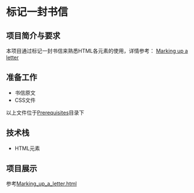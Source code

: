 # 标记一封书信

## 项目简介与要求
本项目通过标记一封书信来熟悉HTML各元素的使用，详情参考：
[Marking up a letter](https://developer.mozilla.org/en-US/docs/Learn/HTML/Introduction_to_HTML/Marking_up_a_letter)


## 准备工作
- 书信原文
- CSS文件

以上文件位于[Prerequisites](https://github.com/LiTAooooo/HTML-Projects/edit/master/pro1-Marking%20up%20a%20letter/Prerequisites)目录下

## 技术栈
- HTML元素

## 项目展示
参考[Marking_up_a_letter.html](https://litaooooo.github.io/HTML-Projects/pro1-Marking%20up%20a%20letter/Marking_up_a_letter.html)
